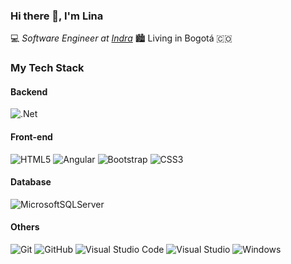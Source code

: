 ### Hi there 👋, I'm Lina

<!--[![Linkedin](https://img.shields.io/badge/-LinkedIn-blue?style=flat-square&logo=Linkedin&logoColor=white&link=https://www.linkedin.com/in/lina-prieto/)](https://www.linkedin.com/in/lina-prieto/)
[![Gmail](https://img.shields.io/badge/-Gmail-c14438?style=flat-square&logo=Gmail&logoColor=white&link=mailto:prietolina13@gmail.com)](mailto:prietolina13@gmail.com)-->

:computer: _Software Engineer at [Indra](https://www.indracompany.com/)_ 🏙️ Living in Bogotá :colombia:

### My Tech Stack

#### Backend
![.Net](https://img.shields.io/badge/.NET-5C2D91?style=for-the-badge&logo=.net&logoColor=white)

#### Front-end
![HTML5](https://img.shields.io/badge/html5-%23E34F26.svg?style=for-the-badge&logo=html5&logoColor=white)
![Angular](https://img.shields.io/badge/angular-%23DD0031.svg?style=for-the-badge&logo=angular&logoColor=white)
![Bootstrap](https://img.shields.io/badge/bootstrap-%23563D7C.svg?style=for-the-badge&logo=bootstrap&logoColor=white)
![CSS3](https://img.shields.io/badge/css3-%231572B6.svg?style=for-the-badge&logo=css3&logoColor=white)

#### Database

![MicrosoftSQLServer](https://img.shields.io/badge/Microsoft%20SQL%20Sever-CC2927?style=for-the-badge&logo=microsoft%20sql%20server&logoColor=white)

#### Others
![Git](https://img.shields.io/badge/git-%23F05033.svg?style=for-the-badge&logo=git&logoColor=white)
![GitHub](https://img.shields.io/badge/github-%23121011.svg?style=for-the-badge&logo=github&logoColor=white)
![Visual Studio Code](https://img.shields.io/badge/Visual%20Studio%20Code-0078d7.svg?style=for-the-badge&logo=visual-studio-code&logoColor=white)
![Visual Studio](https://img.shields.io/badge/Visual%20Studio-5C2D91.svg?style=for-the-badge&logo=visual-studio&logoColor=white)
![Windows](https://img.shields.io/badge/Windows-0078D6?style=for-the-badge&logo=windows&logoColor=white)
